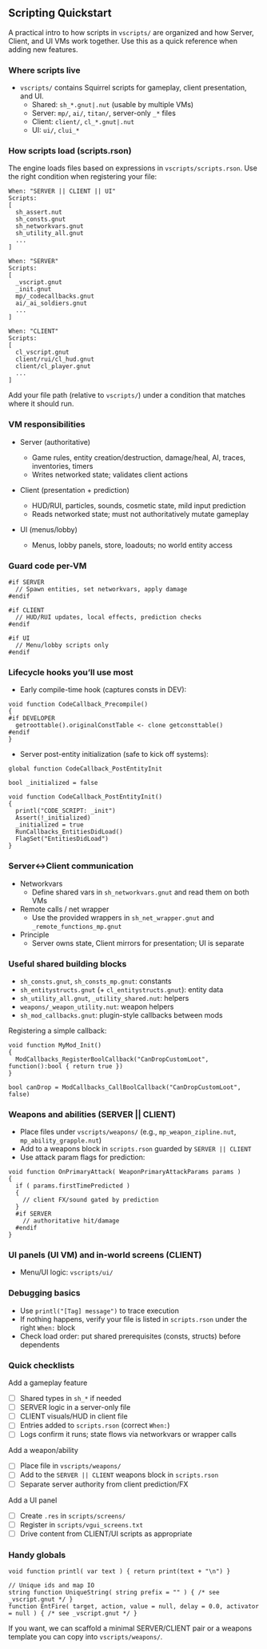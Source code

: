 ## Scripting Quickstart

A practical intro to how scripts in `vscripts/` are organized and how Server, Client, and UI VMs work together. Use this as a quick reference when adding new features.

### Where scripts live

- `vscripts/` contains Squirrel scripts for gameplay, client presentation, and UI.
  - Shared: `sh_*.gnut|.nut` (usable by multiple VMs)
  - Server: `mp/`, `ai/`, `titan/`, server-only `_*` files
  - Client: `client/`, `cl_*.gnut|.nut`
  - UI: `ui/`, `clui_*`

### How scripts load (scripts.rson)

The engine loads files based on expressions in `vscripts/scripts.rson`. Use the right condition when registering your file:

```text
When: "SERVER || CLIENT || UI"
Scripts:
[
  sh_assert.nut
  sh_consts.gnut
  sh_networkvars.gnut
  sh_utility_all.gnut
  ...
]

When: "SERVER"
Scripts:
[
  _vscript.gnut
  _init.gnut
  mp/_codecallbacks.gnut
  ai/_ai_soldiers.gnut
  ...
]

When: "CLIENT"
Scripts:
[
  cl_vscript.gnut
  client/rui/cl_hud.gnut
  client/cl_player.gnut
  ...
]
```

Add your file path (relative to `vscripts/`) under a condition that matches where it should run.

### VM responsibilities

- Server (authoritative)
  - Game rules, entity creation/destruction, damage/heal, AI, traces, inventories, timers
  - Writes networked state; validates client actions

- Client (presentation + prediction)
  - HUD/RUI, particles, sounds, cosmetic state, mild input prediction
  - Reads networked state; must not authoritatively mutate gameplay

- UI (menus/lobby)
  - Menus, lobby panels, store, loadouts; no world entity access

### Guard code per-VM

```nut
#if SERVER
  // Spawn entities, set networkvars, apply damage
#endif

#if CLIENT
  // HUD/RUI updates, local effects, prediction checks
#endif

#if UI
  // Menu/lobby scripts only
#endif
```

### Lifecycle hooks you’ll use most

- Early compile-time hook (captures consts in DEV):
```nut
void function CodeCallback_Precompile()
{
#if DEVELOPER
  getroottable().originalConstTable <- clone getconsttable()
#endif
}
```

- Server post-entity initialization (safe to kick off systems):
```nut
global function CodeCallback_PostEntityInit

bool _initialized = false

void function CodeCallback_PostEntityInit()
{
  printl("CODE_SCRIPT: _init")
  Assert(!_initialized)
  _initialized = true
  RunCallbacks_EntitiesDidLoad()
  FlagSet("EntitiesDidLoad")
}
```

### Server↔Client communication

- Networkvars
  - Define shared vars in `sh_networkvars.gnut` and read them on both VMs
- Remote calls / net wrapper
  - Use the provided wrappers in `sh_net_wrapper.gnut` and `_remote_functions_mp.gnut`
- Principle
  - Server owns state, Client mirrors for presentation; UI is separate

### Useful shared building blocks

- `sh_consts.gnut`, `sh_consts_mp.gnut`: constants
- `sh_entitystructs.gnut` (+ `cl_entitystructs.gnut`): entity data
- `sh_utility_all.gnut`, `_utility_shared.nut`: helpers
- `weapons/_weapon_utility.nut`: weapon helpers
- `sh_mod_callbacks.gnut`: plugin-style callbacks between mods

Registering a simple callback:
```nut
void function MyMod_Init()
{
  ModCallbacks_RegisterBoolCallback("CanDropCustomLoot", function():bool { return true })
}

bool canDrop = ModCallbacks_CallBoolCallback("CanDropCustomLoot", false)
```

### Weapons and abilities (SERVER || CLIENT)

- Place files under `vscripts/weapons/` (e.g., `mp_weapon_zipline.nut`, `mp_ability_grapple.nut`)
- Add to a weapons block in `scripts.rson` guarded by `SERVER || CLIENT`
- Use attack param flags for prediction:
```nut
void function OnPrimaryAttack( WeaponPrimaryAttackParams params )
{
  if ( params.firstTimePredicted )
  {
    // client FX/sound gated by prediction
  }
  #if SERVER
    // authoritative hit/damage
  #endif
}
```

### UI panels (UI VM) and in-world screens (CLIENT)

- Menu/UI logic: `vscripts/ui/`

### Debugging basics

- Use `printl("[Tag] message")` to trace execution
- If nothing happens, verify your file is listed in `scripts.rson` under the right `When:` block
- Check load order: put shared prerequisites (consts, structs) before dependents

### Quick checklists

Add a gameplay feature
- [ ] Shared types in `sh_*` if needed
- [ ] SERVER logic in a server-only file
- [ ] CLIENT visuals/HUD in client file
- [ ] Entries added to `scripts.rson` (correct `When:`)
- [ ] Logs confirm it runs; state flows via networkvars or wrapper calls

Add a weapon/ability
- [ ] Place file in `vscripts/weapons/`
- [ ] Add to the `SERVER || CLIENT` weapons block in `scripts.rson`
- [ ] Separate server authority from client prediction/FX

Add a UI panel
- [ ] Create `.res` in `scripts/screens/`
- [ ] Register in `scripts/vgui_screens.txt`
- [ ] Drive content from CLIENT/UI scripts as appropriate

### Handy globals

```nut
void function printl( var text ) { return print(text + "\n") }

// Unique ids and map IO
string function UniqueString( string prefix = "" ) { /* see _vscript.gnut */ }
function EntFire( target, action, value = null, delay = 0.0, activator = null ) { /* see _vscript.gnut */ }
```

If you want, we can scaffold a minimal SERVER/CLIENT pair or a weapons template you can copy into `vscripts/weapons/`.